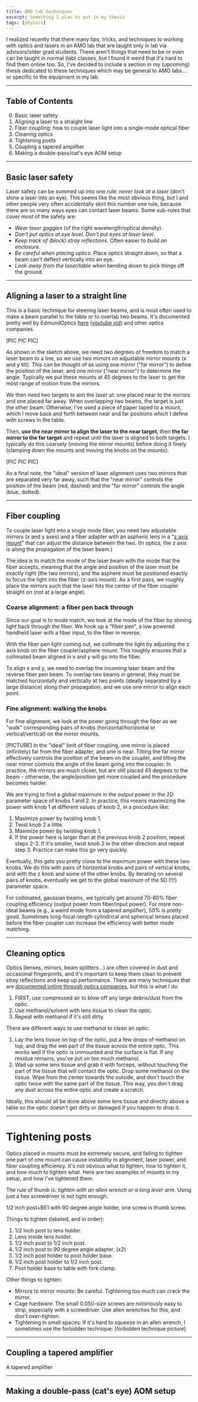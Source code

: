 ```yaml
---
title: AMO lab techniques
excerpt: Something I plan to put in my thesis
tags: [physics]
---
```


I realized recently that there many tips, tricks, and techniques to working with optics and lasers in an AMO lab that are taught only in lab via advisors/older grad students. These aren't things that need to be or even can be taught in normal (lab) classes, but I found it weird that it's hard to find them online too. So, I've decided to include a section in my (upcoming) thesis dedicated to these techniques which may be general to AMO labs... or specific to the equipment in my lab.

---
## Table of Contents
0. Basic laser safety
1. Aligning a laser to a straight line
2. Fiber coupling: how to couple laser light into a single-mode optical fiber
3. Cleaning optics
4. Tightening posts
5. Coupling a tapered amplifier
6. Making a double-pass/cat's eye AOM setup


---
## Basic laser safety

Laser safety can be summed up into one rule: *never look at a laser* (don't shine a laser into an eye). This seems like the most obvious thing, but I and other people very often accidentally skirt this number one rule, because there are so many ways eyes can contact laser beams. Some sub-rules that cover most of the safety are:

* *Wear laser goggles* (of the right wavelength/optical density).
* *Don't put optics at eye level*. *Don't put eyes at laser level*.
* *Keep track of (block) stray reflections*. Often easier to *build an enclosure*.
* *Be careful when placing optics*. Place optics straight down, so that a beam can't deflect vertically into an eye.
* *Look away from the laser/table* when bending down to pick things off the ground.

---
## Aligning a laser to a straight line

This is a basic technique for steering laser beams, and is most often used to make a beam parallel to the table or to overlap two beams. It's documented pretty well by EdmundOptics [here](https://www.edmundoptics.com/resources/application-notes/lasers/simplifying-laser-alignment/) ([youtube vid](https://www.youtube.com/watch?v=A1LIcQTktGU)) and other optics companies.

[PIC PIC PIC]

As shown in the sketch above, we need two degrees of freedom to match a laser beam to a line, so we use two mirrors on adjustable mirror mounts (x and y tilt). This can be thought of as using one mirror ("far mirror") to define the position of the laser, and one mirror ("near mirror") to determine the angle. Typically we put these mounts at 45 degrees to the laser to get the most range of motion from the mirrors.

We then need two targets to aim the laser at: one placed near to the mirrors and one placed far away. When overlapping two beams, the target is just the other beam. Otherwise, I've used a piece of paper taped to a mount, which I move back and forth between near and far positions which I define with screws in the table.

Then, **use the near mirror to align the laser to the near target**, then **the far mirror to the far target** and repeat until the laser is aligned to both targets. I typically do this coarsely (moving the mirror mounts) before doing it finely (clamping down the mounts and moving the knobs on the mounts).

[PIC PIC PIC]

As a final note, the "ideal" version of laser alignment uses two mirrors that are separated very far away, such that the "near mirror" controls the position of the beam (red, dashed) and the "far mirror" controls the angle (blue, dotted).

---

## Fiber coupling

To couple laser light into a single mode fiber, you need two adjustable mirrors (x and y axes) and a fiber adapter with an aspheric lens in a "[z axis mount](https://www.thorlabs.com/newgrouppage9.cfm?objectgroup_id=188)" that can adjust the distance between the two. (In optics, the z axis is along the propagation of the laser beam.)

The idea is to match the mode of the laser beam with the mode that the fiber accepts, meaning that the angle and position of the laser must be exactly right (the two mirrors), and the asphere must be positioned exactly to focus the light into the fiber (z-axis mount). As a first pass, we roughly place the mirrors such that the laser hits the center of the fiber coupler straight on (not at a large angle).

### Coarse alignment: a fiber pen back through

Since our goal is to mode match, we look at the mode of the fiber by shining light back through the fiber. We hook up a "fiber pen", a low powered handheld laser with a fiber input, to the fiber in reverse.

With the fiber pen light coming out, we collimate the light by adjusting the z axis knob on the fiber coupler/asphere mount. This roughly ensures that a collimated beam aligned in x and y will go into the fiber.

To align x and y, we need to overlap the incoming laser beam and the reverse fiber pen beam. To overlap two beams in general, they must be matched horizontally and vertically at two points (ideally separated by a large distance) along their propagation, and we use one mirror to align each point.

### Fine alignment: walking the knobs

For fine alignment, we look at the power going through the fiber as we "walk" corresponding pairs of knobs (horizontal/horizontal or vertical/vertical) on the mirror mounts.

[PICTURE]
In the "ideal" limit of fiber coupling, one mirror is placed (infinitely) far from the fiber adapter, and one is near. Tilting the far mirror effectively controls the position of the beam on the coupler, and tilting the near mirror controls the angle of the beam going into the coupler. In practice, the mirrors are much closer, but are still placed 45 degrees to the beam - otherwise, the angle/position get more coupled and the procedure becomes harder.

We are trying to find a global maximum in the output power in the 2D parameter space of knobs 1 and 2. In practice, this means maximizing the power with knob 1 at different values of knob 2, in a procedure like:
1. Maximize power by twisting knob 1.
2. Twist knob 2 a little.
3. Maximize power by twisting knob 1.
4. If the power here is larger than at the previous knob 2 position, repeat steps 2-3. If it's smaller, twist knob 2 in the other direction and repeat step 3. Practice can make this go very quickly.

Eventually, this gets you pretty close to the maximum power with these two knobs. We do this with pairs of horizontal knobs and pairs of vertical knobs, and with the z knob and some of the other knobs. By iterating on several pairs of knobs, eventually we get to the global maximum of the 5D (!!!) parameter space.

For collimated, gaussian beams, we typically get around 70-80\% fiber coupling efficiency (output power from fiber/input power). For more non-ideal beams (e.g., a weird mode from a tapered amplifier), 50\% is pretty good. Sometimes long-focal-length cylindrical and spherical lenses placed before the fiber coupler can increase the efficiency with better mode matching.

---

## Cleaning optics

Optics (lenses, mirrors, beam splitters...) are often covered in dust and occasional fingerprints, and it's important to keep them clean to prevent stray reflections and keep up performance. There are many techniques that are [documented online through optics companies](https://www.newport.com/n/how-to-clean-optics), but this is what I do:

1. FIRST, use compressed air to blow off any large debris/dust from the optic.
2. Use methanol/solvent with lens tissue to clean the optic.
3. Repeat with methanol if it's still dirty.

There are different ways to use methanol to clean an optic:
1. Lay the lens tissue on top of the optic, put a few drops of methanol on top, and drag the wet part of the tissue across the entire optic. This works well if the optic is unmounted and the surface is flat. If any residue remains, you've put on too much methanol.
2. Wad up some lens tissue and grab it with forceps, without touching the part of the tissue that will contact the optic. Drop some methanol on the tissue. Wipe from the center towards the outside, and don't touch the optic twice with the same part of the tissue. This way, you don't drag any dust across the entire optic and create a scratch.

Ideally, this should all be done above some lens tissue and directly above a table so the optic doesn't get dirty or damaged if you happen to drop it.

---

# Tightening posts

Optics placed in mounts must be extremely secure, and failing to tighten one part of one mount can cause instability in alignment, laser power, and fiber coupling efficiency. It's not obvious what to tighten, how to tighten it, and how much to tighten what. Here are two examples of mounts in my setup, and how I've tightened them.

The rule of thumb is: *tighten with an allen wrench or a long lever arm*. Using just a hex screwdriver is not tight enough.

1/2 inch post+BE1 with 90 degree angle holder, one screw is thumb screw.

Things to tighten (labeled, and in order):
1. 1/2 inch post to lens holder.
2. Lens inside lens holder.
3. 1/2 inch post to 1/2 inch post.
4. 1/2 inch post to 90 degree angle adapter. (x2)
5. 1/2 inch post holder to post holder base.
6. 1/2 inch post holder to 1/2 inch post.
7. Post holder base to table with fork clamp.

Other things to tighten:
* Mirrors to mirror mounts: Be careful. Tightening too much can crack the mirror.
* Cage hardware: The small 0.050-size screws are notoriously easy to strip, especially with a screwdriver. Use allen wrenches for this, and don't over-tighten.
* Tightening in small spaces: If it's hard to squeeze in an allen wrench, I sometimes use the forbidden technique:
[forbidden technique picture]

---

## Coupling a tapered amplifier

A tapered amplifier

---

## Making a double-pass (cat's eye) AOM setup
